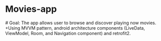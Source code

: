 # Movies-app
*#* Goal: The app allows user to browse and discover playing now movies.
+Using MVVM pattern, android architecture components (LiveData, ViewModel, Room, and Navigation component) and retrofit2.
